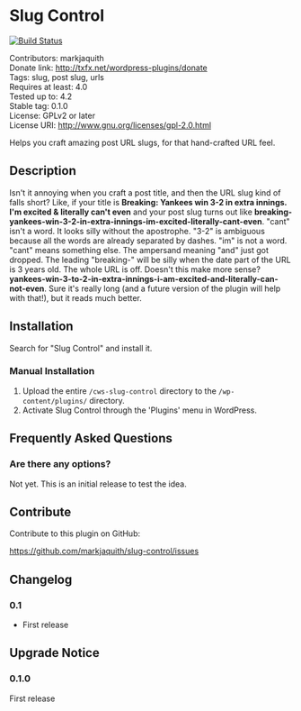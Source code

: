# Slug Control #

[![Build Status](https://travis-ci.org/markjaquith/slug-control.svg?branch=master)](https://travis-ci.org/markjaquith/slug-control)

Contributors:      markjaquith  
Donate link:       http://txfx.net/wordpress-plugins/donate  
Tags: slug, post slug, urls  
Requires at least: 4.0  
Tested up to:      4.2  
Stable tag:        0.1.0  
License:           GPLv2 or later  
License URI:       http://www.gnu.org/licenses/gpl-2.0.html  

Helps you craft amazing post URL slugs, for that hand-crafted URL feel.

## Description ##

Isn't it annoying when you craft a post title, and then the URL slug kind of falls short? Like, if your title is **Breaking: Yankees win 3-2 in extra innings. I'm excited & literally can't even** and your post slug turns out like **breaking-yankees-win-3-2-in-extra-innings-im-excited-literally-cant-even**. "cant" isn't a word. It looks silly without the apostrophe. "3-2" is ambiguous because all the words are already separated by dashes. "im" is not a word. "cant" means something else. The ampersand meaning "and" just got dropped. The leading "breaking-" will be silly when the date part of the URL is 3 years old. The whole URL is off. Doesn't this make more sense? **yankees-win-3-to-2-in-extra-innings-i-am-excited-and-literally-can-not-even**. Sure it's really long (and a future version of the plugin will help with that!), but it reads much better.

## Installation ##

Search for "Slug Control" and install it.

### Manual Installation ###

1. Upload the entire `/cws-slug-control` directory to the `/wp-content/plugins/` directory.
2. Activate Slug Control through the 'Plugins' menu in WordPress.

## Frequently Asked Questions ##

### Are there any options? ###

Not yet. This is an initial release to test the idea.

## Contribute ##

Contribute to this plugin on GitHub:

https://github.com/markjaquith/slug-control/issues

## Changelog ##

### 0.1 ###
* First release

## Upgrade Notice ##

### 0.1.0 ###
First release
